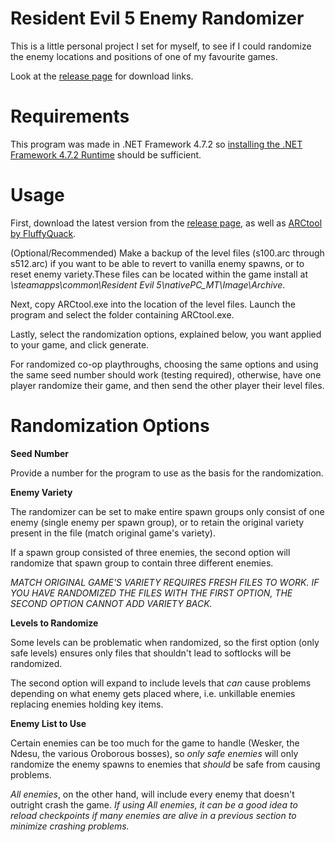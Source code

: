 
# Resident Evil 5 Enemy Randomizer

This is a little personal project I set for myself, to see if I could randomize the enemy locations and positions of one of my favourite games. 

Look at the [release page](https://github.com/missehsjune/resident-evil-5-randomizer/releases) for download links.

# Requirements

This program was made in .NET Framework 4.7.2 so [installing the .NET Framework 4.7.2 Runtime](https://dotnet.microsoft.com/en-us/download/dotnet-framework/net472) should be sufficient.

# Usage

First, download the latest version from the [release page](https://github.com/missehsjune/resident-evil-5-randomizer/releases), as well as [ARCtool by FluffyQuack](https://www.fluffyquack.com/tools/ARCtool.rar).

(Optional/Recommended) Make a backup of the level files (s100.arc through s512.arc) if you want to be able to revert to vanilla enemy spawns, or to reset enemy variety.These files can be located within the game install at *\steamapps\common\Resident Evil 5\nativePC_MT\Image\Archive*.

Next, copy ARCtool.exe into the location of the level files. Launch the program and select the folder containing ARCtool.exe.

Lastly, select the randomization options, explained below, you want applied to your game, and click generate. 

For randomized co-op playthroughs, choosing the same options and using the same seed number should work (testing required), otherwise, have one player randomize their game, and then send the other player their level files.

# Randomization Options

**Seed Number**

Provide a number for the program to use as the basis for the randomization.

**Enemy Variety**

The randomizer can be set to make entire spawn groups only consist of one enemy (single enemy per spawn group), or to retain the original variety present in the file (match original game's variety). 

If a spawn group consisted of three enemies, the second option will randomize that spawn group to contain three different enemies.

*MATCH ORIGINAL GAME'S VARIETY REQUIRES FRESH FILES TO WORK. IF YOU HAVE RANDOMIZED THE FILES WITH THE FIRST OPTION, THE SECOND OPTION CANNOT ADD VARIETY BACK.*

**Levels to Randomize**

Some levels can be problematic when randomized, so the first option (only safe levels) ensures only files that shouldn't lead to softlocks will be randomized. 

The second option will expand to include levels that *can* cause problems depending on what enemy gets placed where, i.e. unkillable enemies replacing enemies holding key items.

**Enemy List to Use**

Certain enemies can be too much for the game to handle (Wesker, the Ndesu, the various Oroborous bosses), so *only safe enemies* will only randomize the enemy spawns to enemies that *should* be safe from causing problems.

*All enemies*, on the other hand, will include every enemy that doesn't outright crash the game. *If using All enemies, it can be a good idea to reload checkpoints if many enemies are alive in a previous section to minimize crashing problems.*



